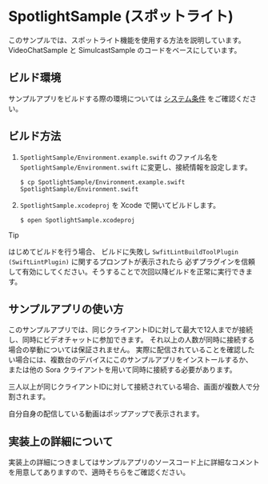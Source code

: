 # SpotlightSample (スポットライト)

このサンプルでは、スポットライト機能を使用する方法を説明しています。 VideoChatSample と SimulcastSample のコードをベースにしています。

## ビルド環境

サンプルアプリをビルドする際の環境については [システム条件](../README.md#システム条件) をご確認ください。

## ビルド方法

1. ``SpotlightSample/Environment.example.swift`` のファイル名を ``SpotlightSample/Environment.swift`` に変更し、接続情報を設定します。

   ```
   $ cp SpotlightSample/Environment.example.swift SpotlightSample/Environment.swift
   ```

2. ``SpotlightSample.xcodeproj`` を Xcode で開いてビルドします。

   ```
   $ open SpotlightSample.xcodeproj
   ```

> [!TIP]
> はじめてビルドを行う場合、 ビルドに失敗し `SwfitLintBuildToolPlugin (SwiftLintPlugin)` に関するプロンプトが表示されたら
> 必ずプラグインを信頼して有効にしてください。そうすることで次回以降ビルドを正常に実行できます。


## サンプルアプリの使い方

このサンプルアプリでは、同じクライアントIDに対して最大で12人までが接続し、同時にビデオチャットに参加できます。
それ以上の人数が同時に接続する場合の挙動については保証されません。
実際に配信されていることを確認したい場合には、複数台のデバイスにこのサンプルアプリをインストールするか、
または他の Sora クライアントを用いて同時に接続する必要があります。

三人以上が同じクライアントIDに対して接続されている場合、画面が複数人で分割されます。

自分自身の配信している動画はポップアップで表示されます。

## 実装上の詳細について

実装上の詳細につきましてはサンプルアプリのソースコード上に詳細なコメントを用意してありますので、適時そちらをご確認ください。
